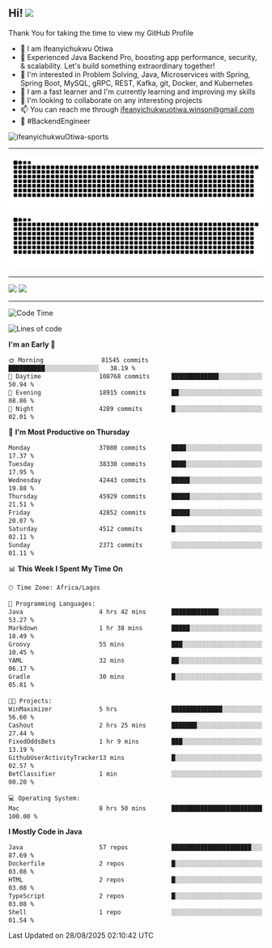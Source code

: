 <!-- BLOG-POST-LIST:START --><!-- BLOG-POST-LIST:END -->

## Hi! <img src="https://media.giphy.com/media/hvRJCLFzcasrR4ia7z/giphy.gif" width="4%"> 

Thank You for taking the time to view my GitHub Profile

- 👋 I am Ifeanyichukwu Otiwa
- 🚀 Experienced Java Backend Pro, boosting app performance, security, & scalability. Let's build something extraordinary together!
- 👀 I'm interested in Problem Solving, Java, Microservices with Spring, Spring Boot, MySQL, gRPC, REST, Kafka, git, Docker, and Kubernetes
- 🌱 I am a fast learner and I'm currently learning and improving my skills
- 💞️ I'm looking to collaborate on any interesting projects
- 📫 You can reach me through ifeanyichukwuotiwa.winson@gmail.com
- 🚀 #BackendEngineer

<p align="left" marginTop="10px"> <img src="https://komarev.com/ghpvc/?username=ifeanyichukwuOtiwa-sports&label=Profile%20views&color=0e75b6&style=for-the-badge" alt="ifeanyichukwuOtiwa-sports" /> </p>

***

<!--🐍📈SNAKEGRAPH / 🌐WEBSITE: https://github.com/Platane/snk -->
![github contribution grid snake animation](https://raw.githubusercontent.com/ifeanyichukwuOtiwa-sports/ifeanyichukwuOtiwa-sports/output/github-contribution-grid-snake-dark.svg#gh-dark-mode-only)![github contribution grid snake animation](https://raw.githubusercontent.com/ifeanyichukwuOtiwa-sports/ifeanyichukwuOtiwa-sports/output/github-contribution-grid-snake.svg#gh-light-mode-only)

***

<p float="left">
  <img float="left" src="https://github-readme-stats.vercel.app/api?username=ifeanyichukwuOtiwa-sports&count_private=true&include_all_commits=true&theme=react&show_icons=true" />
  <img float="right" src="https://github-readme-stats.vercel.app/api/top-langs/?username=ifeanyichukwuOtiwa-sports&layout=compact&show_icons=true&theme=react" /> 
</p>

***



<!--START_SECTION:waka-->
![Code Time](http://img.shields.io/badge/Code%20Time-4%2C117%20hrs%2021%20mins-blue)

![Lines of code](https://img.shields.io/badge/From%20Hello%20World%20I%27ve%20Written-61.9%20million%20lines%20of%20code-blue)

**I'm an Early 🐤** 

```text
🌞 Morning                81545 commits       ██████████░░░░░░░░░░░░░░░   38.19 % 
🌆 Daytime                108768 commits      █████████████░░░░░░░░░░░░   50.94 % 
🌃 Evening                18915 commits       ██░░░░░░░░░░░░░░░░░░░░░░░   08.86 % 
🌙 Night                  4289 commits        █░░░░░░░░░░░░░░░░░░░░░░░░   02.01 % 
```
📅 **I'm Most Productive on Thursday** 

```text
Monday                   37080 commits       ████░░░░░░░░░░░░░░░░░░░░░   17.37 % 
Tuesday                  38330 commits       ████░░░░░░░░░░░░░░░░░░░░░   17.95 % 
Wednesday                42443 commits       █████░░░░░░░░░░░░░░░░░░░░   19.88 % 
Thursday                 45929 commits       █████░░░░░░░░░░░░░░░░░░░░   21.51 % 
Friday                   42852 commits       █████░░░░░░░░░░░░░░░░░░░░   20.07 % 
Saturday                 4512 commits        █░░░░░░░░░░░░░░░░░░░░░░░░   02.11 % 
Sunday                   2371 commits        ░░░░░░░░░░░░░░░░░░░░░░░░░   01.11 % 
```


📊 **This Week I Spent My Time On** 

```text
🕑︎ Time Zone: Africa/Lagos

💬 Programming Languages: 
Java                     4 hrs 42 mins       █████████████░░░░░░░░░░░░   53.27 % 
Markdown                 1 hr 38 mins        █████░░░░░░░░░░░░░░░░░░░░   18.49 % 
Groovy                   55 mins             ███░░░░░░░░░░░░░░░░░░░░░░   10.45 % 
YAML                     32 mins             ██░░░░░░░░░░░░░░░░░░░░░░░   06.17 % 
Gradle                   30 mins             █░░░░░░░░░░░░░░░░░░░░░░░░   05.81 % 

🐱‍💻 Projects: 
WinMaximizer             5 hrs               ██████████████░░░░░░░░░░░   56.60 % 
Cashout                  2 hrs 25 mins       ███████░░░░░░░░░░░░░░░░░░   27.44 % 
FixedOddsBets            1 hr 9 mins         ███░░░░░░░░░░░░░░░░░░░░░░   13.19 % 
GithubUserActivityTracker13 mins             █░░░░░░░░░░░░░░░░░░░░░░░░   02.57 % 
BetClassifier            1 min               ░░░░░░░░░░░░░░░░░░░░░░░░░   00.20 % 

💻 Operating System: 
Mac                      8 hrs 50 mins       █████████████████████████   100.00 % 
```

**I Mostly Code in Java** 

```text
Java                     57 repos            ██████████████████████░░░   87.69 % 
Dockerfile               2 repos             █░░░░░░░░░░░░░░░░░░░░░░░░   03.08 % 
HTML                     2 repos             █░░░░░░░░░░░░░░░░░░░░░░░░   03.08 % 
TypeScript               2 repos             █░░░░░░░░░░░░░░░░░░░░░░░░   03.08 % 
Shell                    1 repo              ░░░░░░░░░░░░░░░░░░░░░░░░░   01.54 % 
```




 Last Updated on 28/08/2025 02:10:42 UTC
<!--END_SECTION:waka-->

<!--
<p align="center">
![trophy](https://github-profile-trophy.vercel.app/?username=ifeanyichukwuOtiwa-sports&theme=onedark) (https://github.com/ryo-ma/github-profile-trophy)
</p>
-->

<!---
ifeanyi-otiwa/ifeanyi-otiwa is a ✨ special ✨ repository because its `README.md` (this file) appears on your GitHub profile.
You can click the Preview link to take a look at your changes.
--->

